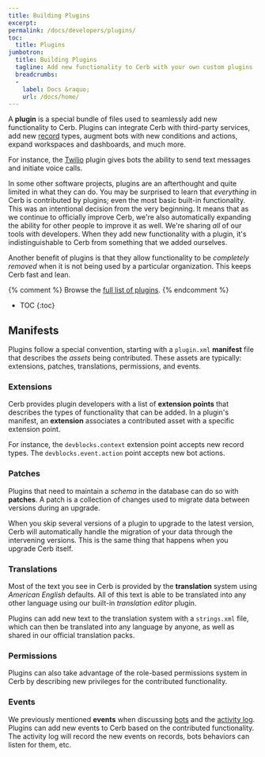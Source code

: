 ```yaml
---
title: Building Plugins
excerpt:
permalink: /docs/developers/plugins/
toc:
  title: Plugins
jumbotron:
  title: Building Plugins
  tagline: Add new functionality to Cerb with your own custom plugins
  breadcrumbs:
  -
    label: Docs &raquo;
    url: /docs/home/
---
```


A **plugin** is a special bundle of files used to seamlessly add new functionality to Cerb. Plugins can integrate Cerb with third-party services, add new [record](/docs/records) types, augment bots with new conditions and actions, expand workspaces and dashboards, and much more.

For instance, the [Twilio](/docs/plugins/wgm.twilio) plugin gives bots the ability to send text messages and initiate voice calls.

In some other software projects, plugins are an afterthought and quite limited in what they can do. You may be surprised to learn that _everything_ in Cerb is contributed by plugins; even the most basic built-in functionality. This was an intentional decision from the very beginning.  It means that as we continue to officially improve Cerb, we're also automatically expanding the ability for other people to improve it as well. We're sharing _all_ of our tools with developers. When they add new functionality with a plugin, it's indistinguishable to Cerb from something that we added ourselves.

Another benefit of plugins is that they allow functionality to be _completely removed_ when it is not being used by a particular organization. This keeps Cerb fast and lean.

{% comment %}
Browse the [full list of plugins](/resources/plugins/).
{% endcomment %}

* TOC
{:toc}

## Manifests

Plugins follow a special convention, starting with a `plugin.xml` **manifest** file that describes the _assets_ being contributed. These assets are typically: extensions, patches, translations, permissions, and events.

### Extensions

Cerb provides plugin developers with a list of **extension points** that describes the types of functionality that can be added. In a plugin's manifest, an **extension** associates a contributed asset with a specific extension point.

For instance, the `devblocks.context` extension point accepts new record types. The `devblocks.event.action` point accepts new bot actions.

### Patches

Plugins that need to maintain a _schema_ in the database can do so with **patches**. A patch is a collection of changes used to migrate data between versions during an upgrade.

When you skip several versions of a plugin to upgrade to the latest version, Cerb will automatically handle the migration of your data through the intervening versions.  This is the same thing that happens when you upgrade Cerb itself.

### Translations

Most of the text you see in Cerb is provided by the **translation** system using _American English_ defaults. All of this text is able to be translated into any other language using our built-in _translation editor_ plugin.

Plugins can add new text to the translation system with a `strings.xml` file, which can then be translated into any language by anyone, as well as shared in our official translation packs.

### Permissions

Plugins can also take advantage of the role-based permissions system in Cerb by describing new privileges for the contributed functionality.

### Events

We previously mentioned **events** when discussing [bots](/docs/bots) and the [activity log](/docs/records#activity-log). Plugins can add new events to Cerb based on the contributed functionality. The activity log will record the new events on records, bots behaviors can listen for them, etc.
